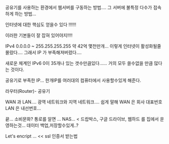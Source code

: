 공유기를 사용하는 환경에서 웹서버를 구동하는 방법.... 
그 서버에 불특정 다수가 접속하게 하는 방법... 

인터넷에 대한 핵심도 얻을수 있다 !!!!!!

이러한 기본들이 잘 잡혀 있어야지!!!!

IPv4
0.0.0.0 ~ 255.255.255.255 
약 42억 몇천만개...
이렇게 인터넷이 활성화될줄 몰랐다.... 그래서 IP 가 부족해져버렸다.... 

새로운 체계인 
IPv6
0이 35개나 있는 갯수만큼있다...... 거의 모두 쓸수없을 만큼 많다는 것이다. 

공유기로 부족한 IP...  한개IP를 여러대의 컴퓨터에서 사용할수있게 해준다. 

라우터(Router)- 공유기

WAN 과 LAN....
광역 네트워크와 지역 네트워크.... 
쉽게 말해 WAN 은 회사 대표번호 LAN 은 내선번호... 

끝... 
소비문화? 
통로를 알면 ... 
NAS... < 드랍박스, 구글 드라이브, 웹하드 를 집에서 운영하는것... 데이터 백업,저장할수있게..? 

Let's encript ... <<  ssl 인증서 받는법